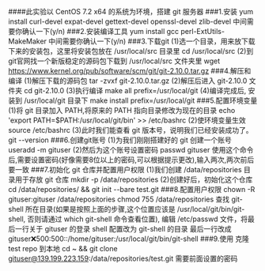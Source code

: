 ####此实验以 CentOS 7.2 x64 的系统为环境，搭建 git 服务器
###1.安装
yum install curl-devel expat-devel gettext-devel openssl-devel zlib-devel
中间需要你确认一下(y/n)
###2.安装编译工具
yum install gcc perl-ExtUtils-MakeMaker
中间需要你确认一下(y/n)
###3.下载git
(1)选一个目录，用来放下载下来的安装包，这里将安装包放在 /usr/local/src 目录里
cd /usr/local/src
(2)到git官网找一个新版稳定的源码包下载到 /usr/local/src 文件夹里
wget https://www.kernel.org/pub/software/scm/git/git-2.10.0.tar.gz
###4.解压和编译
(1)解压下载的源码包
tar -zvxf git-2.10.0.tar.gz
(2)解压后进入 git-2.10.0 文件夹
cd git-2.10.0
(3)执行编译
make all prefix=/usr/local/git
(4)编译完成后, 安装到 /usr/local/git 目录下
make install prefix=/usr/local/git
###5.配置环境变量
(1)将 git 目录加入 PATH,将原来的 PATH 指向目录修改为现在的目录
echo 'export PATH=$PATH:/usr/local/git/bin' >> /etc/bashrc
(2)使环境变量生效
source /etc/bashrc
(3)此时我们能查看 git 版本号，说明我们已经安装成功了。
git --version
###6.创建git账号
(1)为我们刚刚搭建好的 git 创建一个账号
useradd -m gituser
(2)然后为这个账号设置密码
passwd gituser
使用这个命令后,需要设置密码(好像需要8位以上的密码,可以根据提示更改),输入两次,两次前后要一致
###7.初始化 git 仓库并配置用户权限
(1)我们创建 /data/repositories 目录用于存放 git 仓库
mkdir -p /data/repositories
(2)创建好后，初始化这个仓库
cd /data/repositories/ && git init --bare test.git
###8.配置用户权限
chown -R gituser:gituser /data/repositories
chmod 755 /data/repositories
查找 git-shell 所在目录(如果是按照上面的步骤,这个位置应该是 /usr/local/git/bin/git-shell, 否则请通过 which git-shell 命令查看位置),
编辑 /etc/passwd 文件，将最后一行关于 gituser 的登录 shell 配置改为 git-shell 的目录
最后一行改成gituser:x:500:500::/home/gituser:/usr/local/git/bin/git-shell
###9.使用
克隆 test repo 到本地
cd ~ && git clone gituser@139.199.223.159:/data/repositories/test.git
需要前面设置的密码